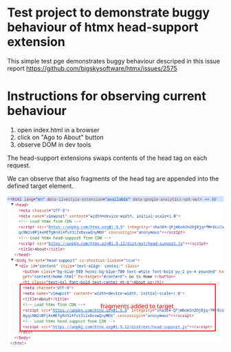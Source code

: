 # Test project to demonstrate buggy behaviour of htmx head-support extension
This simple test pge demonstrates buggy behaviour descriped in this issue report https://github.com/bigskysoftware/htmx/issues/2575

# Instructions for observing current behaviour

1. open index.html in a browser
2. click on "Ago to About" button
3. observe DOM in dev tools

The head-support extensions swaps contents of the head tag on each request. 

We can observe that also fragments of the head tag are appended into the defined target element.

![head-support-fragments-in-dom](./assets/head-support-fragments-in-dom.png)


